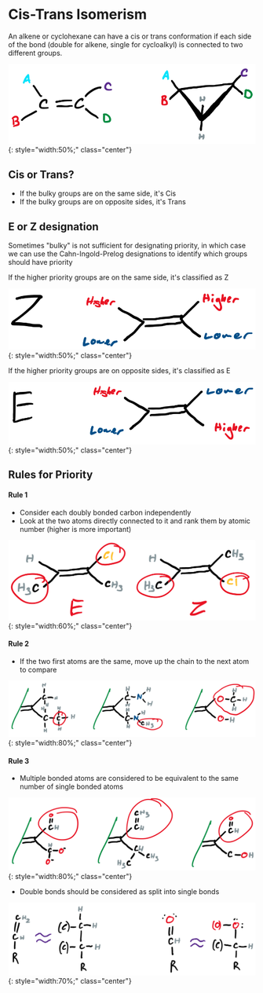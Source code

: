 # Cis-Trans Isomerism

An alkene or cyclohexane can have a cis or trans conformation if each side of the bond (double for alkene, single for cycloalkyl) is connected to two different groups.

![!](14.1.png){: style="width:50%;" class="center"}

## Cis or Trans?

* If the bulky groups are on the same side, it's Cis
* If the bulky groups are on opposite sides, it's Trans


## E or Z designation

Sometimes "bulky" is not sufficient for designating priority, in which case we can use the Cahn-Ingold-Prelog designations to identify which groups should have priority

If the higher priority groups are on the same side, it's classified as Z

![!](14.2.png){: style="width:50%;" class="center"}

If the higher priority groups are on opposite sides, it's classified as E

![!](14.3.png){: style="width:50%;" class="center"}

## Rules for Priority

#### Rule 1

* Consider each doubly bonded carbon independently
* Look at the two atoms directly connected to it and rank them by atomic number (higher is more important)

![!](14.4.png){: style="width:60%;" class="center"}

#### Rule 2

* If the two first atoms are the same, move up the chain to the next atom to compare

![!](14.5.png){: style="width:80%;" class="center"}

#### Rule 3

* Multiple bonded atoms are considered to be equivalent to the same number of single bonded atoms

![!](14.6.png){: style="width:80%;" class="center"}

* Double bonds should be considered as split into single bonds

![!](14.7.png){: style="width:70%;" class="center"}